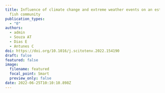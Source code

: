 ```yaml
---
title: Influence of climate change and extreme weather events on an estuarine
  fish community
publication_types:
  - "0"
authors:
  - admin
  - Souza AT
  - Dias E
  - Antunes C
doi: https://doi.org/10.1016/j.scitotenv.2022.154190
draft: false
featured: false
image:
  filename: featured
  focal_point: Smart
  preview_only: false
date: 2022-06-25T10:10:10.898Z
---
```

